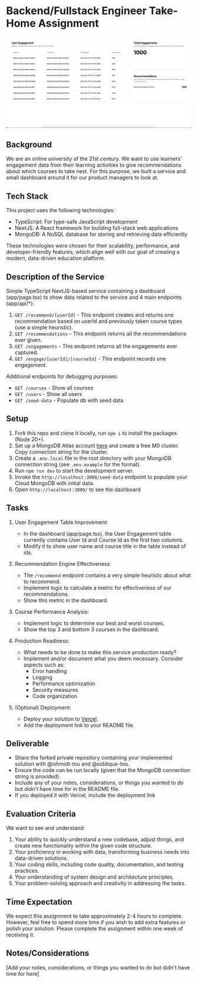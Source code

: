 # Backend/Fullstack Engineer Take-Home Assignment

![Dashboard](screenshot.png)

## Background

We are an online university of the 21st century. We want to use learners' engagement data from their learning activities to give recommendations about which courses to take next. For this purpose, we built a service and small dashboard around it for our product managers to look at.

## Tech Stack

This project uses the following technologies:

- TypeScript: For type-safe JavaScript development
- NextJS: A React framework for building full-stack web applications
- MongoDB: A NoSQL database for storing and retrieving data efficiently

These technologies were chosen for their scalability, performance, and developer-friendly features, which align well with our goal of creating a modern, data-driven education platform.

## Description of the Service

Simple TypeScript NextJS-based service containing a dashboard (app/page.tsx) to show data related to the service and 4 main endpoints (app/api/\*):

1. `GET /recommend/[userId]` - This endpoint creates and returns one recommendation based on userId and previously taken course types (use a simple heuristic).
2. `GET /recommendations` - This endpoint returns all the recommendations ever given.
3. `GET /engagements` - This endpoint returns all the engagements ever captured.
4. `GET /engage/[userId]/[courseId]` - This endpoint records one engagement.

Additional endpoints for debugging purposes:

- `GET /courses` - Show all courses
- `GET /users` - Show all users
- `GET /seed-data` - Populate db with seed data

## Setup

1. Fork this repo and clone it locally, run `npm i` to install the packages (Node 20+).
2. Set up a MongoDB Atlas account [here](https://www.mongodb.com/cloud/atlas/register) and create a free M0 cluster. Copy connection string for the cluster.
3. Create a `.env.local` file in the root directory with your MongoDB connection string (see `.env.example` for the format).
4. Run `npm run dev` to start the development server.
5. Invoke the `http://localhost:3000/seed-data` endpoint to populate your Cloud MongoDB with initial data.
6. Open `http://localhost:3000/` to see the dashboard

## Tasks

1. User Engagement Table Improvement:

   - In the dashboard (app/page.tsx), the User Engagement table currently contains User Id and Course Id as the first two columns.
   - Modify it to show user name and course title in the table instead of ids.

2. Recommendation Engine Effectiveness:

   - The `/recommend` endpoint contains a very simple heuristic about what to recommend.
   - Implement logic to calculate a metric for effectiveness of our recommendations.
   - Show this metric in the dashboard.

3. Course Performance Analysis:

   - Implement logic to determine our best and worst courses.
   - Show the top 3 and bottom 3 courses in the dashboard.

4. Production Readiness:

   - What needs to be done to make this service production ready?
   - Implement and/or document what you deem necessary. Consider aspects such as:
     - Error handling
     - Logging
     - Performance optimization
     - Security measures
     - Code organization

5. (Optional) Deployment:
   - Deploy your solution to [Vercel](https://vercel.com/docs/frameworks/nextjs).
   - Add the deployment link to your README file.

## Deliverable

- Share the forked private repository containing your implemented solution with @ishmidt-tou and @siddique-tou.
- Ensure the code can be run locally (given that the MongoDB connection string is provided).
- Include any of your notes, considerations, or things you wanted to do but didn't have time for in the README file.
- If you deployed it with Vercel, include the deployment link

## Evaluation Criteria

We want to see and understand:

1. Your ability to quickly understand a new codebase, adjust things, and create new functionality within the given code structure.
2. Your proficiency in working with data, transforming business needs into data-driven solutions.
3. Your coding skills, including code quality, documentation, and testing practices.
4. Your understanding of system design and architecture principles.
5. Your problem-solving approach and creativity in addressing the tasks.

## Time Expectation

We expect this assignment to take approximately 2-4 hours to complete. However, feel free to spend more time if you wish to add extra features or polish your solution.
Please complete the assignment within one week of receiving it.

## Notes/Considerations

[Add your notes, considerations, or things you wanted to do but didn't have time for here]
